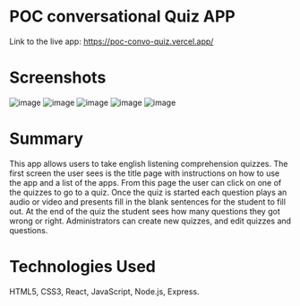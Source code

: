 # POC conversational Quiz APP

Link to the live app: https://poc-convo-quiz.vercel.app/
# Screenshots

![image](https://user-images.githubusercontent.com/7147957/89962362-79404a80-dc12-11ea-905f-1fe53fd6c403.png)
![image](https://user-images.githubusercontent.com/7147957/89962898-0cc64b00-dc14-11ea-8911-d6278f226cd0.png)
![image](https://user-images.githubusercontent.com/7147957/89966463-38016800-dc1d-11ea-8243-a2061d9d598b.png)
![image](https://user-images.githubusercontent.com/7147957/89966668-b52cdd00-dc1d-11ea-843d-568709659b55.png)
![image](https://user-images.githubusercontent.com/7147957/89966779-e6a5a880-dc1d-11ea-9b2f-4bffbf80b70b.png)

# Summary

This app allows users to take english listening comprehension quizzes. The first screen the user sees is the title page with instructions on how to use the app and a list of the apps. From this page the user can click on one of the quizzes to go to a quiz. Once the quiz is started each question plays an audio or video and presents fill in the blank sentences for the student to fill out. At the end of the quiz the student sees how many questions they got wrong or right. Administrators can create new quizzes, and edit quizzes and questions.

# Technologies Used
HTML5, CSS3, React, JavaScript, Node.js, Express.
